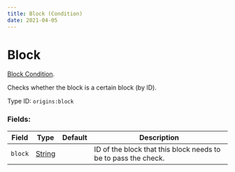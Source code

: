 ```yaml
---
title: Block (Condition)
date: 2021-04-05
---
```

# Block

[Block Condition](../block_conditions.md).

Checks whether the block is a certain block (by ID).

Type ID: `origins:block`

### Fields:

Field  | Type | Default | Description
-------|------|---------|-------------
`block` | [String](../data_types/string.md) | | ID of the block that this block needs to be to pass the check.

